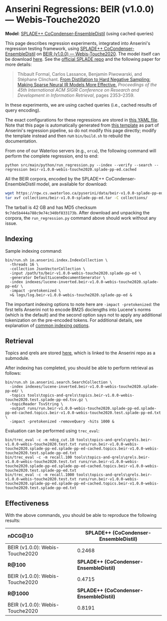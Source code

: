 # Anserini Regressions: BEIR (v1.0.0) &mdash; Webis-Touche2020

**Model**: [SPLADE++ CoCondenser-EnsembleDistil](https://arxiv.org/abs/2205.04733) (using cached queries)

This page describes regression experiments, integrated into Anserini's regression testing framework, using [SPLADE++ CoCondenser-EnsembleDistil](https://arxiv.org/abs/2205.04733) on [BEIR (v1.0.0) &mdash; Webis-Touche2020](http://beir.ai/).
The model itself can be download [here](https://huggingface.co/naver/splade-cocondenser-ensembledistil).
See the [official SPLADE repo](https://github.com/naver/splade) and the following paper for more details:

> Thibault Formal, Carlos Lassance, Benjamin Piwowarski, and Stéphane Clinchant. [From Distillation to Hard Negative Sampling: Making Sparse Neural IR Models More Effective.](https://dl.acm.org/doi/10.1145/3477495.3531857) _Proceedings of the 45th International ACM SIGIR Conference on Research and Development in Information Retrieval_, pages 2353–2359.

In these experiments, we are using cached queries (i.e., cached results of query encoding).

The exact configurations for these regressions are stored in [this YAML file](../../src/main/resources/regression/beir-v1.0.0-webis-touche2020.splade-pp-ed.cached.yaml).
Note that this page is automatically generated from [this template](../../src/main/resources/docgen/templates/beir-v1.0.0-webis-touche2020.splade-pp-ed.cached.template) as part of Anserini's regression pipeline, so do not modify this page directly; modify the template instead and then run `bin/build.sh` to rebuild the documentation.

From one of our Waterloo servers (e.g., `orca`), the following command will perform the complete regression, end to end:

```
python src/main/python/run_regression.py --index --verify --search --regression beir-v1.0.0-webis-touche2020.splade-pp-ed.cached
```

All the BEIR corpora, encoded by the SPLADE++ CoCondenser-EnsembleDistil model, are available for download:

```bash
wget https://rgw.cs.uwaterloo.ca/pyserini/data/beir-v1.0.0-splade-pp-ed.tar -P collections/
tar xvf collections/beir-v1.0.0-splade-pp-ed.tar -C collections/
```

The tarball is 42 GB and has MD5 checksum `9c7de5b444a788c9e74c340bf833173b`.
After download and unpacking the corpora, the `run_regression.py` command above should work without any issue.

## Indexing

Sample indexing command:

```
bin/run.sh io.anserini.index.IndexCollection \
  -threads 16 \
  -collection JsonVectorCollection \
  -input /path/to/beir-v1.0.0-webis-touche2020.splade-pp-ed \
  -generator DefaultLuceneDocumentGenerator \
  -index indexes/lucene-inverted.beir-v1.0.0-webis-touche2020.splade-pp-ed/ \
  -impact -pretokenized \
  >& logs/log.beir-v1.0.0-webis-touche2020.splade-pp-ed &
```

The important indexing options to note here are `-impact -pretokenized`: the first tells Anserini not to encode BM25 doclengths into Lucene's norms (which is the default) and the second option says not to apply any additional tokenization on the pre-encoded tokens.
For additional details, see explanation of [common indexing options](../../docs/common-indexing-options.md).

## Retrieval

Topics and qrels are stored [here](https://github.com/castorini/anserini-tools/tree/master/topics-and-qrels), which is linked to the Anserini repo as a submodule.

After indexing has completed, you should be able to perform retrieval as follows:

```
bin/run.sh io.anserini.search.SearchCollection \
  -index indexes/lucene-inverted.beir-v1.0.0-webis-touche2020.splade-pp-ed/ \
  -topics tools\topics-and-qrels\topics.beir-v1.0.0-webis-touche2020.test.splade-pp-ed.tsv.gz \
  -topicReader TsvString \
  -output runs/run.beir-v1.0.0-webis-touche2020.splade-pp-ed.splade-pp-ed-cached.topics.beir-v1.0.0-webis-touche2020.test.splade-pp-ed.txt \
  -impact -pretokenized -removeQuery -hits 1000 &
```

Evaluation can be performed using `trec_eval`:

```
bin/trec_eval -c -m ndcg_cut.10 tools\topics-and-qrels\qrels.beir-v1.0.0-webis-touche2020.test.txt runs/run.beir-v1.0.0-webis-touche2020.splade-pp-ed.splade-pp-ed-cached.topics.beir-v1.0.0-webis-touche2020.test.splade-pp-ed.txt
bin/trec_eval -c -m recall.100 tools\topics-and-qrels\qrels.beir-v1.0.0-webis-touche2020.test.txt runs/run.beir-v1.0.0-webis-touche2020.splade-pp-ed.splade-pp-ed-cached.topics.beir-v1.0.0-webis-touche2020.test.splade-pp-ed.txt
bin/trec_eval -c -m recall.1000 tools\topics-and-qrels\qrels.beir-v1.0.0-webis-touche2020.test.txt runs/run.beir-v1.0.0-webis-touche2020.splade-pp-ed.splade-pp-ed-cached.topics.beir-v1.0.0-webis-touche2020.test.splade-pp-ed.txt
```

## Effectiveness

With the above commands, you should be able to reproduce the following results:

| **nDCG@10**                                                                                                  | **SPLADE++ (CoCondenser-EnsembleDistil)**|
|:-------------------------------------------------------------------------------------------------------------|-----------|
| BEIR (v1.0.0): Webis-Touche2020                                                                              | 0.2468    |
| **R@100**                                                                                                    | **SPLADE++ (CoCondenser-EnsembleDistil)**|
| BEIR (v1.0.0): Webis-Touche2020                                                                              | 0.4715    |
| **R@1000**                                                                                                   | **SPLADE++ (CoCondenser-EnsembleDistil)**|
| BEIR (v1.0.0): Webis-Touche2020                                                                              | 0.8191    |
